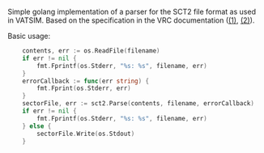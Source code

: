 
Simple golang implementation of a parser for the SCT2 file format as used
in VATSIM.  Based on the specification in the VRC documentation
([(1)](https://vrc.rosscarlson.dev/docs/doc.php?page=appendix_g),
[(2)](https://vrc.rosscarlson.dev/docs/doc.php?page=appendix_f])).

Basic usage:
```go
	contents, err := os.ReadFile(filename)
	if err != nil {
		fmt.Fprintf(os.Stderr, "%s: %s", filename, err)
	}
	errorCallback := func(err string) {
		fmt.Fprint(os.Stderr, err)
	}
	sectorFile, err := sct2.Parse(contents, filename, errorCallback)
	if err != nil {
		fmt.Fprintf(os.Stderr, "%s: %s", filename, err)
	} else {
		sectorFile.Write(os.Stdout)
	}
```

